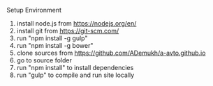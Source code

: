 Setup Environment
1. install node.js from https://nodejs.org/en/
2. install git from https://git-scm.com/
3. run "npm install -g gulp"
4. run "npm install -g bower"
5. clone sources from https://github.com/ADemukh/a-avto.github.io
6. go to source folder
7. run "npm install" to install dependencies
8. run "gulp" to compile and run site locally
